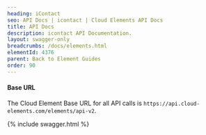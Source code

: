```yaml
---
heading: iContact
seo: API Docs | icontact | Cloud Elements API Docs
title: API Docs
description: icontact API Documentation.
layout: swagger-only
breadcrumbs: /docs/elements.html
elementId: 4376
parent: Back to Element Guides
order: 90
---
```


#### Base URL

The Cloud Element Base URL for all API calls is `https://api.cloud-elements.com/elements/api-v2`.

{% include swagger.html %}
